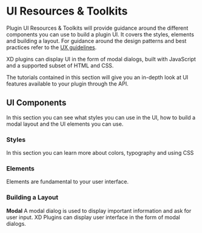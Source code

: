 # UI Resources & Toolkits

Plugin UI Resources & Toolkits will provide guidance around the different components you can use to build a plugin UI. It covers the styles, elements and building a layout. For guidance around the design patterns and best practices refer to the [UX guidelines](../ux_guidelines/index.md).

XD plugins can display UI in the form of modal dialogs, built with JavaScript and a supported subset of HTML and CSS.

The tutorials contained in this section will give you an in-depth look at UI features available to your plugin through the API.

## UI Components
In this section you can see what styles you can use in the UI, how to build a modal layout and the UI elements you can use.

### Styles 
In this section you can learn more about colors, typography and using CSS  

### Elements
Elements are fundamental to your user interface.

### Building a Layout

**Modal** 
A modal dialog is used to display important information and ask for user input. XD Plugins can display user interface in the form of modal dialogs.